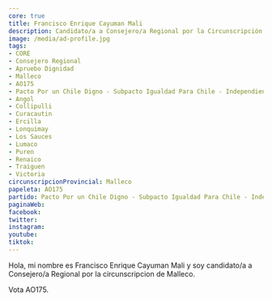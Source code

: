 ```yaml
---
core: true
title: Francisco Enrique Cayuman Mali
description: Candidato/a a Consejero/a Regional por la Circunscripción de Malleco
image: /media/ad-profile.jpg
tags:
- CORE
- Consejero Regional
- Apruebo Dignidad
- Malleco
- AO175
- Pacto Por un Chile Digno - Subpacto Igualdad Para Chile - Independientes
- Angol
- Collipulli
- Curacautin
- Ercilla
- Lonquimay
- Los Sauces
- Lumaco
- Puren
- Renaico
- Traiguen
- Victoria
circunscripcionProvincial: Malleco
papeleta: AO175
partido: Pacto Por un Chile Digno - Subpacto Igualdad Para Chile - Independientes
paginaWeb:
facebook:
twitter:
instagram:
youtube:
tiktok:
---
```

Hola, mi nombre es Francisco Enrique Cayuman Mali y soy candidato/a a Consejero/a Regional por la circunscripcion de Malleco.

Vota AO175.